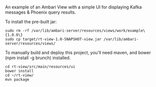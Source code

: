 An example of an Ambari View with a simple UI for displaying Kafka messages & Phoenix query results.

To install the pre-built jar:
```
sudo rm -rf /var/lib/ambari-server/resources/views/work/example\{1.0.0\}
sudo cp target/rt-view-1.0-SNAPSHOT-view.jar /var/lib/ambari-server/resources/views/
```

To manually build and deploy this project, you'll need maven, and bower (npm install -g brunch) installed.
```
cd rt-view/src/main/resources/ui
bower install
cd ~/rt-view/
mvn package
```
